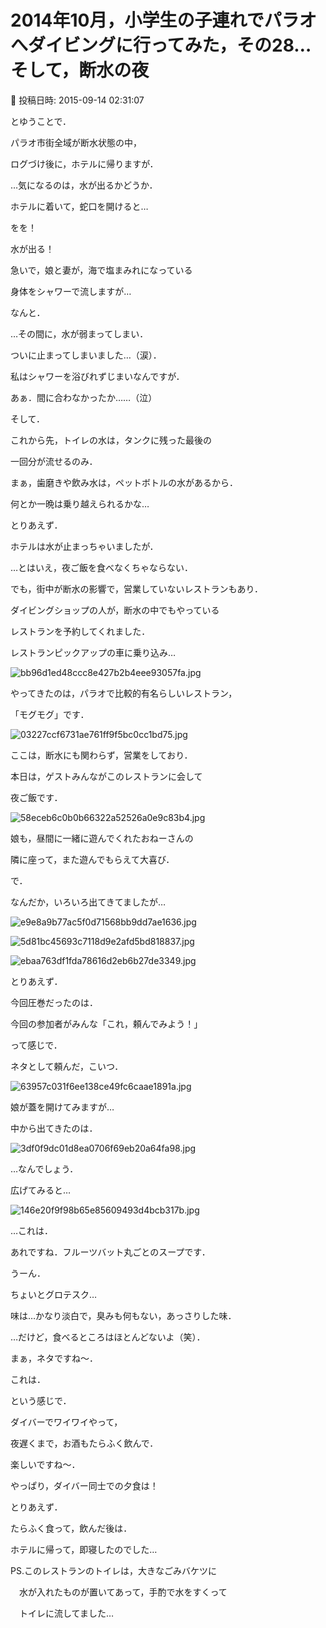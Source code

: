 # 2014年10月，小学生の子連れでパラオへダイビングに行ってみた，その28…そして，断水の夜

📅 投稿日時: 2015-09-14 02:31:07

とゆうことで．


パラオ市街全域が断水状態の中，


ログづけ後に，ホテルに帰りますが．


…気になるのは，水が出るかどうか．





ホテルに着いて，蛇口を開けると…


をを！


水が出る！





急いで，娘と妻が，海で塩まみれになっている


身体をシャワーで流しますが…


なんと．


…その間に，水が弱まってしまい．


ついに止まってしまいました…（涙）．





私はシャワーを浴びれずじまいなんですが．


あぁ．間に合わなかったか……（泣）





そして．


これから先，トイレの水は，タンクに残った最後の


一回分が流せるのみ．





まぁ，歯磨きや飲み水は，ペットボトルの水があるから．


何とか一晩は乗り越えられるかな…





とりあえず．


ホテルは水が止まっちゃいましたが．


…とはいえ，夜ご飯を食べなくちゃならない．





でも，街中が断水の影響で，営業していないレストランもあり．


ダイビングショップの人が，断水の中でもやっている


レストランを予約してくれました．





レストランピックアップの車に乗り込み…




![bb96d1ed48ccc8e427b2b4eee93057fa.jpg](images/bb96d1ed48ccc8e427b2b4eee93057fa.jpg)




やってきたのは，パラオで比較的有名らしいレストラン，


「モグモグ」です．




![03227ccf6731ae761ff9f5bc0cc1bd75.jpg](images/03227ccf6731ae761ff9f5bc0cc1bd75.jpg)




ここは，断水にも関わらず，営業をしており．


本日は，ゲストみんながこのレストランに会して


夜ご飯です．




![58eceb6c0b0b66322a52526a0e9c83b4.jpg](images/58eceb6c0b0b66322a52526a0e9c83b4.jpg)




娘も，昼間に一緒に遊んでくれたおねーさんの


隣に座って，また遊んでもらえて大喜び．





で．


なんだか，いろいろ出てきてましたが…




![e9e8a9b77ac5f0d71568bb9dd7ae1636.jpg](images/e9e8a9b77ac5f0d71568bb9dd7ae1636.jpg)









![5d81bc45693c7118d9e2afd5bd818837.jpg](images/5d81bc45693c7118d9e2afd5bd818837.jpg)









![ebaa763df1fda78616d2eb6b27de3349.jpg](images/ebaa763df1fda78616d2eb6b27de3349.jpg)




とりあえず．


今回圧巻だったのは．


今回の参加者がみんな「これ，頼んでみよう！」


って感じで．


ネタとして頼んだ，こいつ．




![63957c031f6ee138ce49fc6caae1891a.jpg](images/63957c031f6ee138ce49fc6caae1891a.jpg)




娘が蓋を開けてみますが…





中から出てきたのは．




![3df0f9dc01d8ea0706f69eb20a64fa98.jpg](images/3df0f9dc01d8ea0706f69eb20a64fa98.jpg)




…なんでしょう．


広げてみると…




![146e20f9f98b65e85609493d4bcb317b.jpg](images/146e20f9f98b65e85609493d4bcb317b.jpg)




…これは．


あれですね．フルーツバット丸ごとのスープです．


うーん．


ちょいとグロテスク…





味は…かなり淡白で，臭みも何もない，あっさりした味．


…だけど，食べるところはほとんどないよ（笑）．


まぁ，ネタですね～．


これは．





という感じで．


ダイバーでワイワイやって，


夜遅くまで，お酒もたらふく飲んで．


楽しいですね～．


やっぱり，ダイバー同士での夕食は！





とりあえず．


たらふく食って，飲んだ後は．


ホテルに帰って，即寝したのでした…





PS.このレストランのトイレは，大きなごみバケツに


　水が入れたものが置いてあって，手酌で水をすくって


　トイレに流してました…
